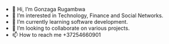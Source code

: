 - 👋 Hi, I’m Gonzaga Rugambwa
- 👀 I’m interested in Technology, Finance and Social Networks.
- 🌱 I’m currently learning software development.
- 💞️ I’m looking to collaborate on various projects.
- 📫 How to reach me +37254660901

<!---
gonzruga/gonzruga is a ✨ special ✨ repository because its `README.md` (this file) appears on your GitHub profile.
You can click the Preview link to take a look at your changes.
--->
